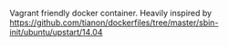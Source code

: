Vagrant friendly docker container. Heavily inspired by https://github.com/tianon/dockerfiles/tree/master/sbin-init/ubuntu/upstart/14.04
